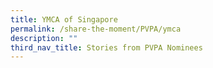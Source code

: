 ```yaml
---
title: YMCA of Singapore
permalink: /share-the-moment/PVPA/ymca
description: ""
third_nav_title: Stories from PVPA Nominees
---
```

